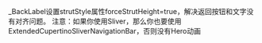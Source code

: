 _BackLabel设置strutStyle属性forceStrutHeight=true，解决返回按钮和文字没有对齐问题。
注意：如果你使用Sliver，那么你也要使用ExtendedCupertinoSliverNavigationBar，否则没有Hero动画

